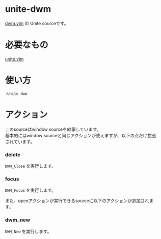 unite-dwm
=========

[dwm.vim](https://github.com/spolu/dwm.vim) の Unite sourceです。

必要なもの
===========

[unite.vim](https://github.com/Shougo/unite.vim)

使い方
=====

`:Unite dwm`

アクション
==========

このsourceはwindow sourceを継承しています。  
基本的にはwindow sourceと同じアクションが使えますが、以下の点だけ拡張されています。

### delete

`DWM_Close` を実行します。

### focus

`DWM_Focus` を実行します。

また、openアクションが実行できるsourceに以下のアクションが追加されます。

### dwm_new

`DWM_New` を実行します。
